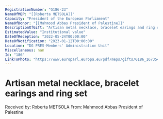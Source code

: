 ```yaml
---
RegistrationNumber: "G186-23"
NameOfMEP: "[[Roberta METSOLA]]"
Capacity: "President of the European Parliament"
NameOfDonor: "[[Mahmood Abbas President of Palestine]]"
DescriptionOfGift: "Artisan metal necklace, bracelet earings and ring set"
EstimatedValue: "Institutional value"
DateOfReception: "2022-05-24T00:00:00"
DateOfNotification: "2023-01-12T00:00:00"
Location: "DG PRES-Members' Administration Unit"
Miscellaneous: nan
Id: "186"
LinkToPhoto: "https://www.europarl.europa.eu/pdf/meps/gifts/G186_1673540232461.jpg#"
---
```


# Artisan metal necklace, bracelet earings and ring set

Received by: Roberta METSOLA
From: Mahmood Abbas President of Palestine
